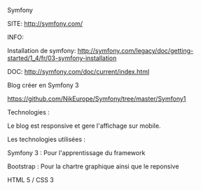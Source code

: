 

Symfony

SITE: http://symfony.com/




INFO:

Installation de symfony:  http://symfony.com/legacy/doc/getting-started/1_4/fr/03-symfony-installation


DOC: http://symfony.com/doc/current/index.html




Blog créer en Symfony 3

https://github.com/NikEurope/Symfony/tree/master/Symfony1




Technologies :

Le blog est responsive et gere l'affichage sur mobile.

Les technologies utilisées :

  Symfony 3 : Pour l'apprentissage du framework
  
  Bootstrap : Pour la chartre graphique ainsi que le reponsive
  
  HTML 5 / CSS 3
  
  

